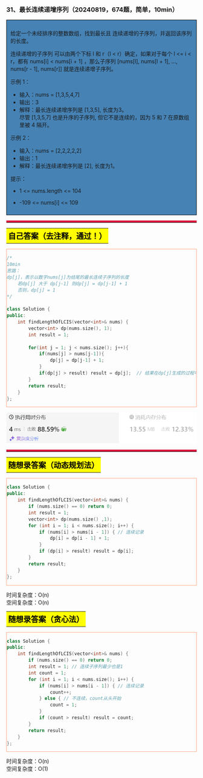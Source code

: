 ### 31、最长连续递增序列（20240819，674题，简单，10min）
<div style="border: 1px solid black; padding: 10px; background-color: SteelBlue;">

给定一个未经排序的整数数组，找到最长且 连续递增的子序列，并返回该序列的长度。

连续递增的子序列 可以由两个下标 l 和 r（l < r）确定，如果对于每个 l <= i < r，都有 nums[i] < nums[i + 1] ，那么子序列 [nums[l], nums[l + 1], ..., nums[r - 1], nums[r]] 就是连续递增子序列。

 

示例 1：

- 输入：nums = [1,3,5,4,7]
- 输出：3
- 解释：最长连续递增序列是 [1,3,5], 长度为3。  
尽管 [1,3,5,7] 也是升序的子序列, 但它不是连续的，因为 5 和 7 在原数组里被 4 隔开。   

示例 2：

- 输入：nums = [2,2,2,2,2]
- 输出：1
- 解释：最长连续递增序列是 [2], 长度为1。
 

提示：

- 1 <= nums.length <= 104
- -109 <= nums[i] <= 109

  </p>
</div>

<hr style="border-top: 5px solid #DC143C;">
<table>
  <tr>
    <td bgcolor="Yellow" style="padding: 5px; border: 0px solid black;">
      <span style="font-weight: bold; font-size: 20px;color: black;">
      自己答案（去注释，通过！）
      </span>
    </td>
  </tr>
</table>
<div style="padding: 0px; border: 1.5px solid LightSalmon; margin-bottom: 10px;">

```C++
/*
10min
思路：
dp[j]，表示以数字nums[j]为结尾的最长连续子序列的长度
    若dp[j] 大于 dp[j-1] 则dp[j] = dp[j-1] + 1
    否则，dp[j] = 1
*/

class Solution {
public:
    int findLengthOfLCIS(vector<int>& nums) {
        vector<int> dp(nums.size(), 1);
        int result = 1;

        for(int j = 1; j < nums.size(); j++){
            if(nums[j] > nums[j-1]){
                dp[j] = dp[j-1] + 1;
            }
            if(dp[j] > result) result = dp[j];  // 结果在dp[j]生成的过程中，理解下！！！
        }
        return result;
    }
};
```

</div>

![alt text](image/ee727a37179f1c984ad1f1d683e4b4b.png)

<hr style="border-top: 5px solid #DC143C;">

<table>
  <tr>
    <td bgcolor="Yellow" style="padding: 5px; border: 0px solid black;">
      <span style="font-weight: bold; font-size: 20px;color: black;">
      随想录答案（动态规划法）
      </span>
    </td>
  </tr>
</table>

<div style="padding: 0px; border: 1.5px solid LightSalmon; margin-bottom: 10px">

```C++
class Solution {
public:
    int findLengthOfLCIS(vector<int>& nums) {
        if (nums.size() == 0) return 0;
        int result = 1;
        vector<int> dp(nums.size() ,1);
        for (int i = 1; i < nums.size(); i++) {
            if (nums[i] > nums[i - 1]) { // 连续记录
                dp[i] = dp[i - 1] + 1;
            }
            if (dp[i] > result) result = dp[i];
        }
        return result;
    }
};
```
</div>

时间复杂度：O(n)  
空间复杂度：O(n)

<table>
  <tr>
    <td bgcolor="Yellow" style="padding: 5px; border: 0px solid black;">
      <span style="font-weight: bold; font-size: 20px;color: black;">
      随想录答案（贪心法）
      </span>
    </td>
  </tr>
</table>

<div style="padding: 0px; border: 1.5px solid LightSalmon; margin-bottom: 10px">

```C++
class Solution {
public:
    int findLengthOfLCIS(vector<int>& nums) {
        if (nums.size() == 0) return 0;
        int result = 1; // 连续子序列最少也是1
        int count = 1;
        for (int i = 1; i < nums.size(); i++) {
            if (nums[i] > nums[i - 1]) { // 连续记录
                count++;
            } else { // 不连续，count从头开始
                count = 1;
            }
            if (count > result) result = count;
        }
        return result;
    }
};
```
</div>

时间复杂度：O(n)  
空间复杂度：O(1)